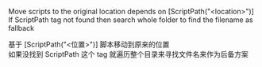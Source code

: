 Move scripts to the original location depends on [ScriptPath("\<location\>")]<br>
If ScriptPath tag not found then search whole folder to find the filename as fallback

基于 [ScriptPath("\<位置\>")] 脚本移动到原来的位置<br>
如果没找到 ScriptPath 这个 tag 就遍历整个目录来寻找文件名来作为后备方案